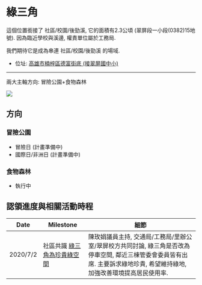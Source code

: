 # 綠三角

這個位置銜接了 社區/校園/後勁溪,
它的面積有2.3公頃 (翠屏段一小段(0382)15地號).
因為臨近學校與溪邊,
權責單位屬於工務局.

我們期待它是成為串連 社區/校園/後勁溪 的場域.

- 位址: [高雄市楠梓區德富街底 (接翠屏國中小)](https://www.openstreetmap.org/way/884708306)

---

兩大主軸方向: 冒險公園+食物森林

![](https://scontent.ftpe7-3.fna.fbcdn.net/v/t1.0-9/130583668_10158017646122523_5938244428718957161_o.jpg?_nc_cat=103&ccb=2&_nc_sid=825194&_nc_ohc=zkbFcj56iGcAX8F5e8j&_nc_ht=scontent.ftpe7-3.fna&oh=bd848d5bffabb5cee8d359ce05b372c5&oe=5FFCFF90)

## 方向

### 冒險公園

- 冒險日 (計畫準備中)
- 國際日/非洲日 (計畫準備中)

### 食物森林

- 執行中

## 認領進度與相關活動時程

| Date | Milestone | 細節 |
|------|----------|---|
| 2020/7/2 | 社區共識 [綠三角為珍貴綠空間](https://www.facebook.com/shawn.wang.45/posts/2581094342145077) |陳玫娟議員主持, 交通局/工務局/里辦公室/翠屏校方共同討論, 綠三角是否改為停車空間, 鄰近三棟管委會委員皆有出席. 主要訴求綠地珍貴, 希望維持綠地, 加強改善環境提高居民使用率. |

